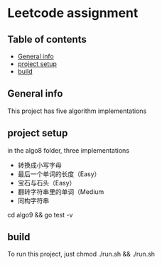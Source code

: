 # Leetcode assignment

## Table of contents
* [General info](#general-info)
* [project setup](#setup)
* [build](#build)

## General info
This project has five algorithm implementations
## project setup
in the algo8 folder, three implementations
* 转换成小写字母
* 最后一个单词的长度（Easy）
* 宝石与石头（Easy）
* 翻转字符串里的单词（Medium
* 同构字符串


cd algo9 && go test -v

## build
To run this project, just chmod ./run.sh && ./run.sh